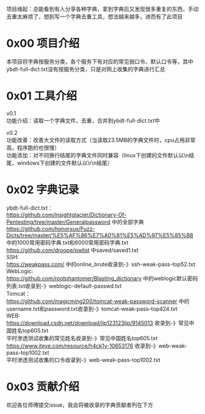 项目缘起：总能看到有人分享各种字典，拿到字典后又发现很多重复的东西，手动去重太麻烦了，想到写一个字典去重工具，想法越来越多，进而有了此项目

# 0x00 项目介绍
本项目将字典按服务分类，各个服务下有对应的常见弱口令、默认口令等，其中ybdt-full-dict.txt没有按服务分类，只是对网上收集的字典进行汇总

# 0x01 工具介绍
v0.1  
功能介绍：读取一个字典文件，去重，合并到ybdt-full-dict.txt中

v0.2  
功能改善：改善大文件的读取方式（当读取23.5MB的字典文件时，cpu占用非常高，程序跑的也很慢）  
功能添加：对不同换行结尾的字典文件同时兼容（linux下创建的文件默认以\n结尾，windows下创建的文件默认以\r\n结尾）

# 0x02 字典记录
ybdt-full-dict.txt：  
https://github.com/insightglacier/Dictionary-Of-Pentesting/tree/master/Generalpassword 中的全部字典  
https://github.com/honorxux/Fuzz-Dicts/tree/master/%E5%AF%86%E7%A0%81%E5%AD%97%E5%85%B8 中的1000常用密码字典.txt和6000常用密码字典.txt  
https://github.com/droope/pwlist 中saved/saved1.txt  
SSH:  
https://weakpass.com/ 中的online_brute收录到-》ssh-weak-pass-top52.txt  
WebLogic:  
https://github.com/rootphantomer/Blasting_dictionary 中的weblogic默认密码列表.txt收录到-》weblogic-default-passwd.txt  
Tomcat：  
https://github.com/magicming200/tomcat-weak-password-scanner 中的username.txt和password.txt收录到-》tomcat-weak-pass-top424.txt  
WEB:  
https://download.csdn.net/download/ljp123123ljp/9145013 收录到-》常见中国姓名top605.txt  
平时渗透测试收集的常见姓名收录到-》常见中国姓名top605.txt  
https://www.iteye.com/resource/h4ck1y-10653176 收录到-》web-weak-pass-top1002.txt  
平时渗透测试收集的口令收录到-》web-weak-pass-top1002.txt

# 0x03 贡献介绍
欢迎各位师傅提交issue，我会将被收录的字典贡献者列在下方
